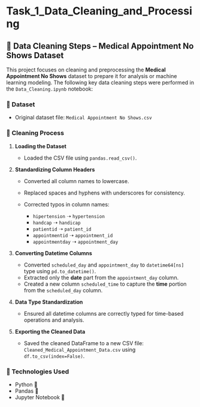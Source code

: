 # Task_1_Data_Cleaning_and_Processing

## 🧹 Data Cleaning Steps – Medical Appointment No Shows Dataset

This project focuses on cleaning and preprocessing the **Medical Appointment No Shows** dataset to prepare it for analysis or machine learning modeling. The following key data cleaning steps were performed in the `Data_Cleaning.ipynb` notebook:

### 📁 Dataset

* Original dataset file: `Medical Appointment No Shows.csv`

### 🔧 Cleaning Process

1. **Loading the Dataset**

   * Loaded the CSV file using `pandas.read_csv()`.

2. **Standardizing Column Headers**

   * Converted all column names to lowercase.
   * Replaced spaces and hyphens with underscores for consistency.
   * Corrected typos in column names:

     * `hipertension` ➝ `hypertension`
     * `handcap` ➝ `handicap`
     * `patientid` ➝ `patient_id`
     * `appointmentid` ➝ `appointment_id`
     * `appointmentday` ➝ `appointment_day`

3. **Converting Datetime Columns**

   * Converted `scheduled_day` and `appointment_day` to `datetime64[ns]` type using `pd.to_datetime()`.
   * Extracted only the **date** part from the `appointment_day` column.
   * Created a new column `scheduled_time` to capture the **time** portion from the `scheduled_day` column.

4. **Data Type Standardization**

   * Ensured all datetime columns are correctly typed for time-based operations and analysis.

5. **Exporting the Cleaned Data**

   * Saved the cleaned DataFrame to a new CSV file: `Cleaned_Medical_Appointment_Data.csv` using `df.to_csv(index=False)`.

### 🧪 Technologies Used

* Python 🐍
* Pandas 🐼
* Jupyter Notebook 📓


